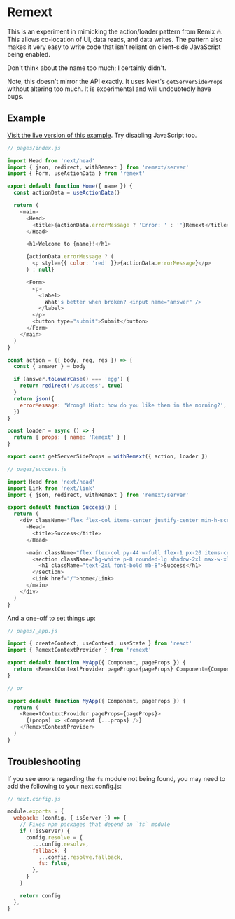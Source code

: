 # Remext

This is an experiment in mimicking the action/loader pattern from Remix 🔥. This allows co-location of UI, data reads, and data writes. The pattern also makes it very easy to write code that isn't reliant on client-side JavaScript being enabled.

Don't think about the name too much; I certainly didn't.

Note, this doesn't mirror the API exactly. It uses Next's `getServerSideProps` without altering too much. It is experimental and will undoubtedly have bugs.

## Example

[Visit the live version of this example](https://remext-example.vercel.app/). Try disabling JavaScript too.

```js
// pages/index.js

import Head from 'next/head'
import { json, redirect, withRemext } from 'remext/server'
import { Form, useActionData } from 'remext'

export default function Home({ name }) {
  const actionData = useActionData()

  return (
    <main>
      <Head>
        <title>{actionData.errorMessage ? 'Error: ' : ''}Remext</title>
      </Head>

      <h1>Welcome to {name}!</h1>

      {actionData.errorMessage ? (
        <p style={{ color: 'red' }}>{actionData.errorMessage}</p>
      ) : null}

      <Form>
        <p>
          <label>
            What's better when broken? <input name="answer" />
          </label>
        </p>
        <button type="submit">Submit</button>
      </Form>
    </main>
  )
}

const action = ({ body, req, res }) => {
  const { answer } = body

  if (answer.toLowerCase() === 'egg') {
    return redirect('/success', true)
  }
  return json({
    errorMessage: 'Wrong! Hint: how do you like them in the morning?',
  })
}

const loader = async () => {
  return { props: { name: 'Remext' } }
}

export const getServerSideProps = withRemext({ action, loader })
```

```js
// pages/success.js

import Head from 'next/head'
import Link from 'next/link'
import { json, redirect, withRemext } from 'remext/server'

export default function Success() {
  return (
    <div className="flex flex-col items-center justify-center min-h-screen py-2 bg-gray-500 text-lg">
      <Head>
        <title>Success</title>
      </Head>

      <main className="flex flex-col py-44 w-full flex-1 px-20 items-center">
        <section className="bg-white p-8 rounded-lg shadow-2xl max-w-xl">
          <h1 className="text-2xl font-bold mb-8">Success</h1>
        </section>
        <Link href="/">home</Link>
      </main>
    </div>
  )
}
```

And a one-off to set things up:

```js
// pages/_app.js

import { createContext, useContext, useState } from 'react'
import { RemextContextProvider } from 'remext'

export default function MyApp({ Component, pageProps }) {
  return <RemextContextProvider pageProps={pageProps} Component={Component} />
}

// or

export default function MyApp({ Component, pageProps }) {
  return (
    <RemextContextProvider pageProps={pageProps}>
      {(props) => <Component {...props} />}
    </RemextContextProvider>
  )
}
```

## Troubleshooting

If you see errors regarding the `fs` module not being found, you may need to add the following
to your next.config.js:

```js
// next.config.js

module.exports = {
  webpack: (config, { isServer }) => {
    // Fixes npm packages that depend on `fs` module
    if (!isServer) {
      config.resolve = {
        ...config.resolve,
        fallback: {
          ...config.resolve.fallback,
          fs: false,
        },
      }
    }

    return config
  },
}
```
